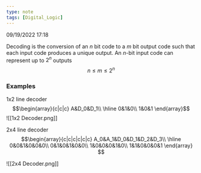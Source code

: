 ```yaml
---
type: note
tags: [Digital_Logic]
---
```

09/19/2022 17:18

  

Decoding is the conversion of an $n$ bit code to a $m$ bit output code such that each input code produces a unique output. An $n$-bit input code can represent up to $2^n$ outputs 
$$
n\le m\le 2^n
$$


### Examples
1x2 line decoder
$$\begin{array}{c|c|c}
A&D_0&D_1\\
\hline
0&1&0\\
1&0&1
\end{array}$$
![[1x2 Decoder.png]]


2x4 line decoder 
$$\begin{array}{c|c|c|c|c|c}
A_0&A_1&D_0&D_1&D_2&D_3\\
\hline
0&0&1&0&0&0\\
0&1&0&1&0&0\\
1&0&0&0&1&0\\
1&1&0&0&0&1
\end{array}
$$

![[2x4 Decoder.png]]